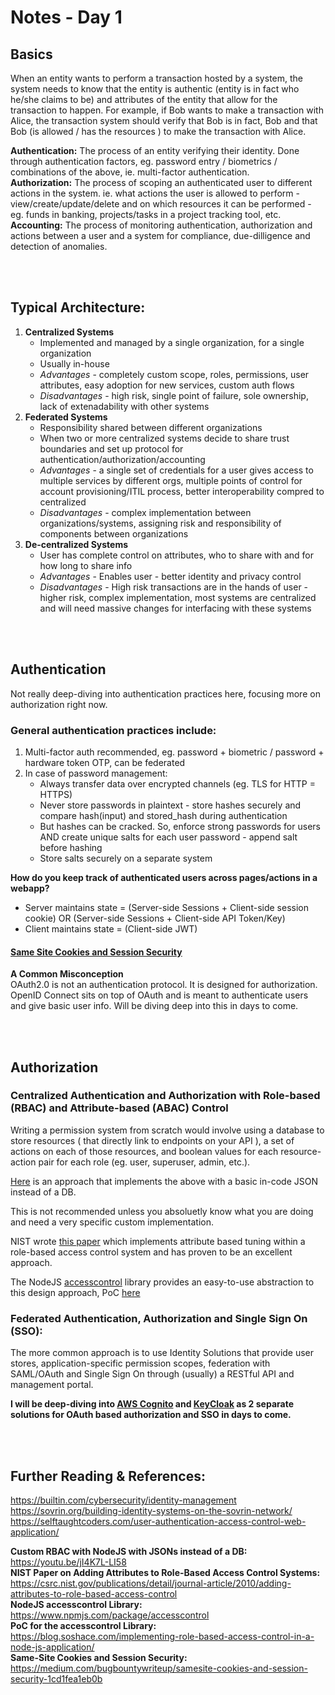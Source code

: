 # Notes - Day 1  

## Basics
When an entity wants to perform a transaction hosted by a system, the system needs to know that the entity is authentic (entity is in fact who he/she claims to be) and attributes of the entity that allow for the transaction to happen. For example, if Bob wants to make a transaction with Alice, the transaction system should verify that Bob is in fact, Bob and that Bob (is allowed / has the resources ) to make the transaction with Alice. 

**Authentication:** The process of an entity verifying their identity. Done through authentication factors, eg. password entry / biometrics / combinations of the above, ie. multi-factor authentication.  
**Authorization:** The process of scoping an authenticated user to different actions in the system. ie. what actions the user is allowed to perform - view/create/update/delete and on which resources it can be performed - eg. funds in banking, projects/tasks in a project tracking tool, etc.  
**Accounting:** The process of monitoring authentication, authorization and actions between a user and a system for compliance, due-dilligence and detection of anomalies.  


<br><br>
## Typical Architecture:
1. **Centralized Systems**
   - Implemented and managed by a single organization, for a single organization
   - Usually in-house
   - *Advantages* - completely custom scope, roles, permissions, user attributes, easy adoption for new services, custom auth flows
   - *Disadvantages* - high risk, single point of failure, sole ownership, lack of extenadability with other systems
2. **Federated Systems** 
   - Responsibility shared between different organizations
   - When two or more centralized systems decide to share trust boundaries and set up protocol for authentication/authorization/accounting
   - *Advantages* - a single set of credentials for a user gives access to multiple services by different orgs, multiple points of control for account provisioning/ITIL process, better interoperability compred to centralized
   - *Disadvantages* - complex implementation between organizations/systems, assigning risk and responsibility of components between organizations
3. **De-centralized Systems**
   - User has complete control on attributes, who to share with and for how long to share info 
   - *Advantages* - Enables user - better identity and privacy control
   - *Disadvantages* - High risk transactions are in the hands of user - higher risk, complex implementation, most systems are centralized and will need massive changes for interfacing with these systems

<br><br>
## Authentication
Not really deep-diving into authentication practices here, focusing more on authorization right now.  
  

### General authentication practices include:
1. Multi-factor auth recommended, eg. password + biometric / password + hardware token OTP, can be federated 
2. In case of password management:
   - Always transfer data over encrypted channels (eg. TLS for HTTP = HTTPS)
   - Never store passwords in plaintext - store hashes securely and compare hash(input) and stored_hash during authentication 
   - But hashes can be cracked. So, enforce strong passwords for users AND create unique salts for each user password - append salt before hashing 
   - Store salts securely on a separate system  
   
**How do you keep track of authenticated users across pages/actions in a webapp?** 
- Server maintains state = (Server-side Sessions + Client-side session cookie) OR (Server-side Sessions + Client-side API Token/Key)
- Client maintains state = (Client-side JWT)

#### [Same Site Cookies and Session Security](https://medium.com/bugbountywriteup/samesite-cookies-and-session-security-1cd1fea1eb0b)


**A Common Misconception**  
OAuth2.0 is not an authentication protocol. It is designed for authorization. OpenID Connect sits on top of OAuth and is meant to authenticate users and give basic user info. Will be diving deep into this in days to come.

<br><br>
## Authorization

### Centralized Authentication and Authorization with Role-based (RBAC) and Attribute-based (ABAC) Control 

Writing a permission system from scratch would involve using a database to store resources ( that directly link to endpoints on your API ), a set of actions on each of those resources, and boolean values for each resource-action pair for each role (eg. user, superuser, admin, etc.).

[Here](https://youtu.be/jI4K7L-LI58) is an approach that implements the above with a basic in-code JSON instead of a DB.

This is not recommended unless you absoluetly know what you are doing and need a very specific custom implementation.

NIST wrote [this paper](https://csrc.nist.gov/publications/detail/journal-article/2010/adding-attributes-to-role-based-access-control) which implements attribute based tuning within a role-based access control system and has proven to be an excellent approach.

The NodeJS [accesscontrol](https://www.npmjs.com/package/accesscontrol) library provides an easy-to-use abstraction to this design approach, PoC [here](https://blog.soshace.com/implementing-role-based-access-control-in-a-node-js-application/)


### Federated Authentication, Authorization and Single Sign On (SSO):

The more common approach is to use Identity Solutions that provide user stores, application-specific permission scopes, federation with SAML/OAuth and Single Sign On through (usually) a RESTful API and management portal.

**I will be deep-diving into [AWS Cognito](https://aws.amazon.com/cognito/) and [KeyCloak](https://www.keycloak.org/) as 2 separate solutions for OAuth based authorization and SSO in days to come.**


<br><br>
## Further Reading & References:
https://builtin.com/cybersecurity/identity-management  
https://sovrin.org/building-identity-systems-on-the-sovrin-network/  
https://selftaughtcoders.com/user-authentication-access-control-web-application/

**Custom RBAC with NodeJS with JSONs instead of a DB:** https://youtu.be/jI4K7L-LI58  
**NIST Paper on Adding Attributes to Role-Based Access Control Systems:** https://csrc.nist.gov/publications/detail/journal-article/2010/adding-attributes-to-role-based-access-control  
**NodeJS accesscontrol Library:** https://www.npmjs.com/package/accesscontrol  
**PoC for the accesscontrol Library:** https://blog.soshace.com/implementing-role-based-access-control-in-a-node-js-application/  
**Same-Site Cookies and Session Security:** https://medium.com/bugbountywriteup/samesite-cookies-and-session-security-1cd1fea1eb0b  

 

